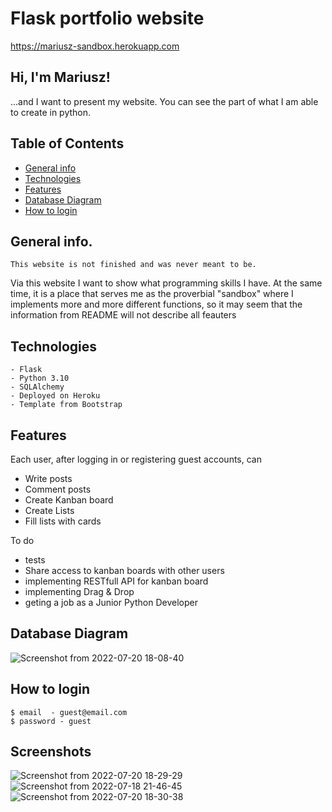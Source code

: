 # Flask portfolio website
  https://mariusz-sandbox.herokuapp.com
## Hi, I'm Mariusz!
...and I want to present my website. You can see the part of what I am able to create in python.
## Table of Contents
* [General info](#general-info)
* [Technologies](#technologies)
* [Features](#features)
* [Database Diagram](#database-diagram)
* [How to login](#how-to-login)
## General info. 
	This website is not finished and was never meant to be.
Via this website I want to show what programming skills I have. At the same time, it is a place that serves me as the proverbial "sandbox" where I implements more and more different functions, so it may seem that the information from README will not describe all feauters
## Technologies
	- Flask
	- Python 3.10
	- SQLAlchemy
	- Deployed on Heroku
	- Template from Bootstrap 
## Features
Each user, after logging in or registering guest accounts, can
 - Write posts
 - Comment posts
 - Create Kanban board
 - Create Lists 
 - Fill lists with cards
 
 To do
 - tests
 - Share access to kanban boards with other users
 - implementing RESTfull API for kanban board
 - implementing Drag & Drop 
 - geting a job as a Junior Python Developer

## Database Diagram
![Screenshot from 2022-07-20 18-08-40](https://user-images.githubusercontent.com/88883851/180030534-d5d67c81-bfc6-44a2-b6f7-02c40334e97a.png)

## How to login
    $ email  - guest@email.com
    $ password - guest
 
 
## Screenshots
![Screenshot from 2022-07-20 18-29-29](https://user-images.githubusercontent.com/88883851/180034829-225c55cc-0a8d-4445-b40c-951cb40b91f7.png)
![Screenshot from 2022-07-18 21-46-45](https://user-images.githubusercontent.com/88883851/179604964-4e60004f-2f36-4779-b3be-d9a30a4185fd.png)
![Screenshot from 2022-07-20 18-30-38](https://user-images.githubusercontent.com/88883851/180035090-dc6c1758-5ace-4c58-8e56-f80d38ae5fc0.png)

